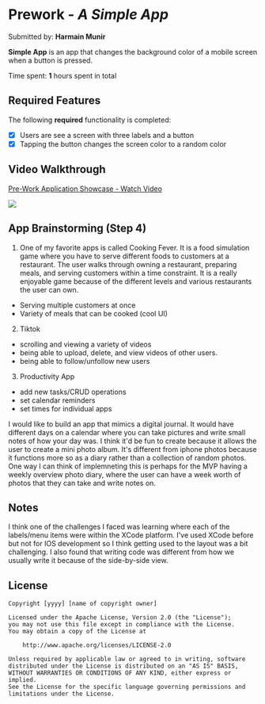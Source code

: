# Prework - *A Simple App*

Submitted by: **Harmain Munir**

**Simple App** is an app that changes the background color of a mobile screen when a button is pressed.

Time spent: **1** hours spent in total

## Required Features

The following **required** functionality is completed:

- [X] Users are see a screen with three labels and a button
- [X] Tapping the button changes the screen color to a random color
 
## Video Walkthrough

<div>
    <a href="https://www.loom.com/share/3e71a82c718e4ccaad7bbf5d5e057dcd">
      <p>Pre-Work Application Showcase - Watch Video</p>
    </a>
    <a href="https://www.loom.com/share/3e71a82c718e4ccaad7bbf5d5e057dcd">
      <img style="max-width:300px;" src="https://cdn.loom.com/sessions/thumbnails/3e71a82c718e4ccaad7bbf5d5e057dcd-253f48ceabed4a96-full-play.gif">
    </a>
  </div>

## App Brainstorming (Step 4)

1. One of my favorite apps is called Cooking Fever. It is a food simulation game where you have to serve different foods to customers at a restaurant. The user walks through owning a restaurant, preparing meals, and serving customers within a time constraint. It is a really enjoyable game because of the different levels and various restaurants the user can own.
-  Serving multiple customers at once
- Variety of meals that can be cooked (cool UI)
2. Tiktok
- scrolling and viewing a variety of videos
- being able to upload, delete, and view videos of other users.
- being able to follow/unfollow new users
3. Productivity App
- add new tasks/CRUD operations
- set calendar reminders
- set times for individual apps

I would like to build an app that mimics a digital journal. It would have different days on a calendar where you can take pictures and write small notes of how your day was. I think it'd be fun to create because it allows the user to create a mini photo album. It's different from iphone photos because it functions more so as a diary rather than a collection of random photos. One way I can think of implemneting this is perhaps for the MVP having a weekly overview photo diary, where the user can have a week worth of photos that they can take and write notes on. 

## Notes

I think one of the challenges I faced was learning where each of the labels/menu items were within the XCode platform. I've used XCode before but not for IOS development so I think getting used to the layout was a bit challenging. I also found that writing code was different from how we usually write it because of the side-by-side view. 

## License

    Copyright [yyyy] [name of copyright owner]

    Licensed under the Apache License, Version 2.0 (the "License");
    you may not use this file except in compliance with the License.
    You may obtain a copy of the License at

        http://www.apache.org/licenses/LICENSE-2.0

    Unless required by applicable law or agreed to in writing, software
    distributed under the License is distributed on an "AS IS" BASIS,
    WITHOUT WARRANTIES OR CONDITIONS OF ANY KIND, either express or implied.
    See the License for the specific language governing permissions and
    limitations under the License.
